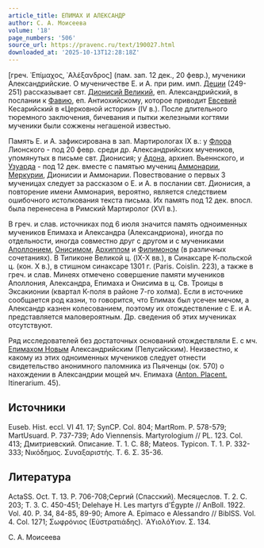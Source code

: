 ```yaml
---
article_title: ЕПИМАХ И АЛЕКСАНДР
author: С. А. Моисеева
volume: '18'
page_numbers: '506'
source_url: https://pravenc.ru/text/190027.html
downloaded_at: '2025-10-13T12:28:18Z'
---
```


[греч. ᾿Επίμαχος, ᾿Αλέξανδρος] (пам. зап. 12 дек., 20 февр.), мученики Александрийские. О мученичестве Е. и А. при рим. имп. [Деции](https://pravenc.ru/text/Деции.html) (249-251) рассказывает свт. [Дионисий Великий](<https://pravenc.ru/text/Дионисий Великий.html>), еп. Александрийский, в послании к [Фавию](https://pravenc.ru/text/Фавию.html), еп. Антиохийскому, которое приводит [Евсевий](https://pravenc.ru/text/Евсевий.html) Кесарийский в «Церковной истории» (IV в.). После длительного тюремного заключения, бичевания и пытки железными когтями мученики были сожжены негашеной известью.

Память Е. и А. зафиксирована в зап. Мартирологах IX в.: у [Флора](https://pravenc.ru/text/Флора.html) Лионского - под 20 февр. среди др. Александрийских мучеников, упомянутых в письме свт. Дионисия; у [Адона](https://pravenc.ru/text/Адон.html), архиеп. Вьеннского, и [Узуарда](https://pravenc.ru/text/Узуарда.html) - под 12 дек. вместе с памятью мучениц [Аммонарии](https://pravenc.ru/text/Аммонарии.html), [Меркурии](https://pravenc.ru/text/Меркурии.html), Дионисии и Аммонарии. Повествование о первых 3 мученицах следует за рассказом о Е. и А. в послании свт. Дионисия, а повторение имени Аммонария, вероятно, является следствием ошибочного истолкования текста письма. Их память под 12 дек. впосл. была перенесена в Римский Мартиролог (XVI в.).

В греч. и слав. источниках под 6 июля значится память одноименных мучеников Епимаха и Александра (Александриона), иногда по отдельности, иногда совместно друг с другом и с мучениками [Аполлонием](https://pravenc.ru/text/Аполлонием.html), [Онисимом](https://pravenc.ru/text/Онисим.html), [Архиппом](https://pravenc.ru/text/Архиппом.html) и [Филимоном](https://pravenc.ru/text/Филимоном.html) (в различных сочетаниях). В Типиконе Великой ц. (IX-X вв.), в Синаксаре К-польской ц. (кон. X в.), в стишном синаксаре 1301 г. (Paris. Coislin. 223), а также в греч. и слав. Минеях отмечено совершение памяти мучеников Аполлония, Александра, Епимаха и Онисима в ц. Св. Троицы в Эксакионии (квартал К-поля в районе 7-го холма). Если в источнике сообщается род казни, то говорится, что Епимах был усечен мечом, а Александр казнен колесованием, поэтому их отождествление с Е. и А. представляется маловероятным. Др. сведения об этих мучениках отсутствуют.

Ряд исследователей без достаточных оснований отождествляли Е. с мч. [Епимахом Новым](<https://pravenc.ru/text/Епимах Новый.html>) Александрийским (Пелусийским). Неизвестно, к какому из этих одноименных мучеников следует отнести свидетельство анонимного паломника из Пьяченцы (ок. 570) о нахождении в Александрии мощей мч. Епимаха ([Anton. Placent.](<https://pravenc.ru/text/Anton  Placent .html>) Itinerarium. 45).

## Источники

Euseb. Hist. eccl. VI 41. 17; SynCP. Col. 804; MartRom. P. 578-579; MartUsuard. P. 737-739; Ado Viennensis. Martyrologium // PL. 123. Col. 413; Дмитриевский. Описание. Т. 1. С. 88; Mateos. Typicon. T. 1. P. 332-333; Νικόδημος. Συναξαριστής. Τ. 6. Σ. 35-36.

## Литература

ActaSS. Oct. T. 13. P. 706-708;Сергий (Спасский). Месяцеслов. Т. 2. С. 203; Т. 3. С. 450-451; Delehaye H. Les martyrs d'Égypte // AnBoll. 1922. Vol. 40. P. 34, 84-85, 89-90; Amore A. Epimaco e Alessandro // BiblSS. Vol. 4. Col. 1271; Σωφρόνιος (Εὐστρατιάδης). ῾Αϒιολόϒιον. Σ. 134.

С. А. Моисеева
